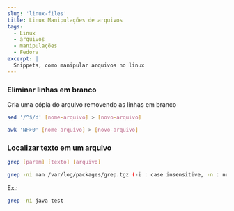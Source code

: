 ```yaml
---
slug: 'linux-files'
title: Linux Manipulações de arquivos
tags:
  - Linux
  - arquivos
  - manipulações
  - Fedora
excerpt: |
  Snippets, como manipular arquivos no linux
---
```


### Eliminar linhas em branco

Cria uma cópia do arquivo removendo as linhas em branco

```bash
sed '/^$/d' [nome-arquivo] > [novo-arquivo] 
```

```bash
awk 'NF>0' [nome-arquivo] > [novo-arquivo]
```

### Localizar texto em um arquivo


```bash
grep [param] [texto] [arquivo]

grep -ni man /var/log/packages/grep.tgz (-i : case insensitive, -n : número da linha) (use ' '(aspas simples) no [texto] para procurar palavra exata.)
```

Ex.:

```bash
grep -ni java test 
```
